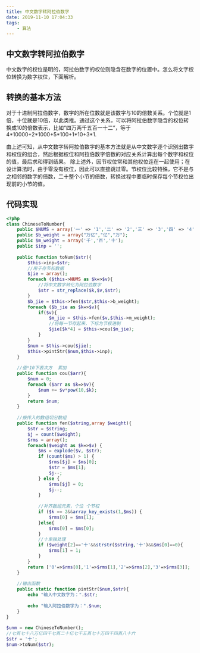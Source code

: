 ```yaml
---
title: 中文数字转阿拉伯数字
date: 2019-11-10 17:04:33
tags:
    - 算法
---
```

## 中文数字转阿拉伯数字
中文数字的权位是明的，阿拉伯数字的权位则隐含在数字的位置中。怎么将文字权位转换为数字权位，下面解析。

## 转换的基本方法
对于十进制阿拉伯数字，数字的所在位数就是该数字与10的倍数关系。个位就是1倍，十位就是10倍，以此类推。通过这个关系，可以将阿拉伯数字隐含的权位转换成10的倍数表示，比如“四万两千五百一十二”，等于 4\*10000+2\*1000+5\*100+1\*10+3\*1.

由上述可知，从中文数字转阿拉伯数字的基本方法就是从中文数字逐个识别出数字和权位的组合，然后根据权位和阿拉伯数字倍数的对应关系计算出每个数字和权位的值，最后求和得到结果。
除上述外，因节权位常和其他权位连在一起使用；在设计算法时，由于零没有权位，因此可以直接跳过零。节权位比较特殊，它不是与之相邻的数字的倍数，二十整个小节的倍数，转换过程中要临时保存每个节权位出现前的小节的值。

## 代码实现
```php
<?php
class ChineseToNumber{
    public $NUMS = array('一' => '1','二' => '2','三' => '3','四' => '4','五' => '5','六' => '6','七' => '7','八' => '8','九' => '9','零'=>'');
    public $b_weight = array("万亿","亿","万");
    public $m_weight = array('千','百','十');
    public $inp = '';
    
    public function toNum($str){
        $this->inp=$str;
        //用于存节权数据
        $jie = array();
        foreach ($this->NUMS as $k=>$v){
            //将中文数字转化为阿拉伯数字
            $str = str_replace($k,$v,$str);
        }
        $b_jie = $this->fen($str,$this->b_weight);
        foreach ($b_jie as $k=>$v){
            if($v){
                $m_jie = $this->fen($v,$this->m_weight);
                //将每一节存起来，下标为节权进制
                $jie[$k*4] = $this->cou($m_jie);
            }
        }
        $num = $this->cou($jie);
        $this->pintStr($num,$this->inp);
    }
    
    //值*10下表次方  累加
    public function cou($arr){
        $num = 0;
        foreach ($arr as $k=>$v){
            $num += $v*pow(10,$k);
        }
        return $num;
    }
    
    //按传入的数组切分数组
    public function fen($string,array $weight){
        $str = $string;
        $j = count($weight);
        $rms = array();
        foreach($weight as $k=>$v) {
            $ms = explode($v, $str);
            if (count($ms) > 1) {
                $rms[$j] = $ms[0];
                $str = $ms[1];
                $j--;
            } else {
                $rms[$j] = 0;
                $j--;
            }
    
            //补齐数组元素，个位 个节权
            if ($k == 2&&array_key_exists(1,$ms)) {
                $rms[0] = $ms[1];
            }else{
                $rms[0] = $ms[0];
            }
            //十单独处理
            if ($weight[2]=='十'&&strstr($string,'十')&&$ms[0]==0){
                $rms[1] = 1;
            }
        }
        return ['0'=>$rms[0],'1'=>$rms[1],'2'=>$rms[2],'3'=>$rms[3]];
    }
    
    //输出函数
    public static function pintStr($num,$str){
        echo "输入中文数字为：".$str;
        
        echo "输入阿拉伯数字为：".$num;
    }
}
    
$unm = new ChineseToNumber();
//七百七十八万亿四千七百二十亿七千五百七十万四千四百八十六
$str = '十';
$num->toNum($str);
```